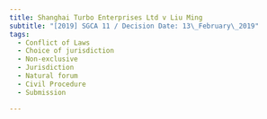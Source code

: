 ```yaml
---
title: Shanghai Turbo Enterprises Ltd v Liu Ming
subtitle: "[2019] SGCA 11 / Decision Date: 13\_February\_2019"
tags:
  - Conflict of Laws
  - Choice of jurisdiction
  - Non-exclusive
  - Jurisdiction
  - Natural forum
  - Civil Procedure
  - Submission

---
```

